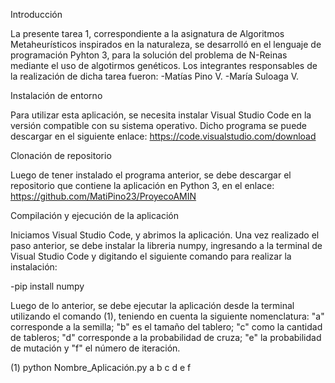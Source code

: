 Introducción


La presente tarea 1, correspondiente a la asignatura de Algoritmos Metaheurísticos inspirados en la naturaleza, se desarrolló en el lenguaje de programación Pyhton 3, para la solución del problema de N-Reinas mediante el uso de algotirmos genéticos. Los integrantes responsables de la realización de dicha tarea fueron:
-Matías Pino V.
-María Suloaga V.

Instalación de entorno


Para utilizar esta aplicación, se necesita instalar Visual Studio Code en la versión compatible con su sistema operativo. Dicho programa se puede descargar en el siguiente enlace: https://code.visualstudio.com/download

Clonación de repositorio


Luego de tener instalado el programa anterior, se debe descargar el repositorio que contiene la aplicación en Python 3, en el enlace: https://github.com/MatiPino23/ProyecoAMIN


Compilación y ejecución de la aplicación


Iniciamos Visual Studio Code, y abrimos la aplicación. Una vez realizado el paso anterior, se debe instalar la libreria numpy, ingresando a la terminal de Visual Studio Code y digitando el siguiente comando para realizar la instalación:


-pip install numpy


Luego de lo anterior, se debe ejecutar la aplicación desde la terminal utilizando el comando (1), teniendo en cuenta la siguiente nomenclatura:
"a" corresponde a la semilla; "b" es el tamaño del tablero; "c" como la cantidad de tableros; "d" corresponde a la probabilidad de cruza; "e" la probabilidad de mutación y "f" el número de iteración.

(1) python Nombre_Aplicación.py a b c d e f 



